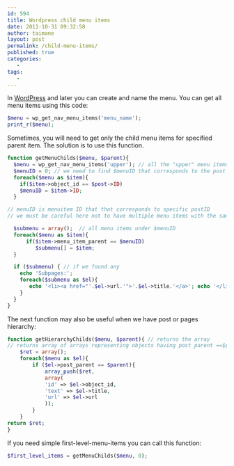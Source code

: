 ```yaml
---
id: 594
title: Wordpress child menu items
date: 2011-10-31 09:32:58
author: taimane
layout: post
permalink: /child-menu-items/
published: true
categories:
   -
tags:
   -
---
```

In <a rel="nofollow" href="http://wordpress.org/">WordPress</a> and later you can create and name the menu. You can get all menu items using this code:

```php
$menu = wp_get_nav_menu_items('menu_name');
print_r($menu);
```


Sometimes, you will need to get only the child menu items for specified parent item. The solution is to use this function.

```php
function getMenuChilds($menu, $parent){
  $menu = wp_get_nav_menu_items('upper'); // all the "upper" menu items array
  $menuID = 0; // we need to find $menuID that corresponds to the post ID
  foreach($menu as $item){
    if($item->object_id == $post->ID)
    $menuID = $item->ID;
  }

// menuID is menuitem ID that that corresponds to specific postID
// we must be careful here not to have multiple menu items with the same postID

  $submenu = array();  // all menu items under $menuID
  foreach($menu as $item){
      if($item->menu_item_parent == $menuID)
         $submenu[] = $item;
  }    

  if ($submenu) { // if we found any
    echo 'Subpages:';
    foreach($submenu as $el){
       echo '<li><a href="'.$el->url.'">'.$el->title.'</a>'; echo '</li>';
    }
  }
}

```

The next function may also be useful when we have post or pages hierarchy:
```php
function getHierarchyChilds($menu, $parent){ // returns the array
// returns array of arrays representing objects having post_parent ==$parent
	$ret = array();
	foreach($menu as $el){
		if ($el->post_parent == $parent){
			array_push($ret,
			array(
			'id' =>	$el->object_id,
			'text' => $el->title,
			'url' => $el->url
			));
		}
	}
return $ret;
}
```

If you need simple first-level-menu-items you can call this function:
```php
$first_level_items = getMenuChilds($menu, 0);
```


